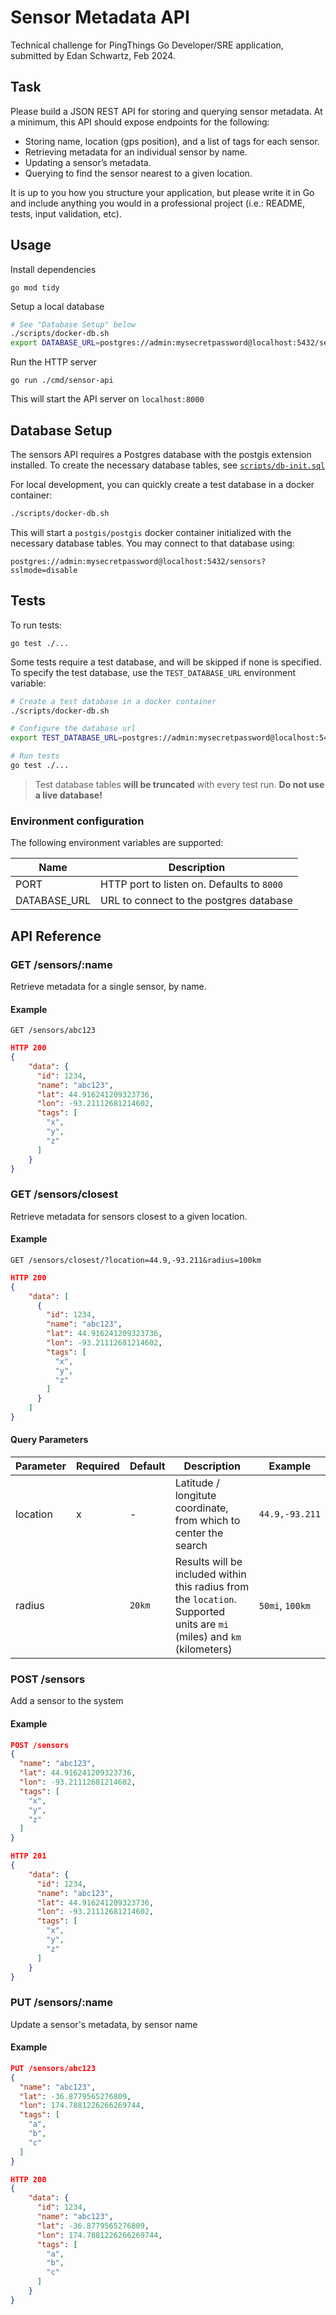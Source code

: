# Sensor Metadata API

Technical challenge for PingThings Go Developer/SRE application, submitted by Edan Schwartz, Feb 2024.

## Task

Please build a JSON REST API for storing and querying sensor metadata.
At a minimum, this API should expose endpoints for the following:

- Storing name, location (gps position), and a list of tags for each sensor.
- Retrieving metadata for an individual sensor by name.
- Updating a sensor’s metadata.
- Querying to find the sensor nearest to a given location.

It is up to you how you structure your application, but please write it in Go and include anything you would in a professional project (i.e.: README, tests, input validation, etc).

## Usage

Install dependencies

```
go mod tidy
```

Setup a local database

```sh
# See "Database Setup" below
./scripts/docker-db.sh
export DATABASE_URL=postgres://admin:mysecretpassword@localhost:5432/sensors?sslmode=disable
```

Run the HTTP server

```
go run ./cmd/sensor-api
```

This will start the API server on `localhost:8000`

## Database Setup

The sensors API requires a Postgres database with the postgis extension installed. To create the necessary database tables, see [`scripts/db-init.sql`](./scripts/db-init.sql) 

For local development, you can quickly create a test database in a docker container:

```sh
./scripts/docker-db.sh
```

This will start a `postgis/postgis` docker container initialized with the necessary database tables. You may connect to that database using:

```
postgres://admin:mysecretpassword@localhost:5432/sensors?sslmode=disable
```

## Tests

To run tests:

```
go test ./...
```

Some tests require a test database, and will be skipped if none is specified. To specify the test database, use the `TEST_DATABASE_URL` environment variable:

```sh
# Create a test database in a docker container
./scripts/docker-db.sh

# Configure the database url
export TEST_DATABASE_URL=postgres://admin:mysecretpassword@localhost:5432/sensors?sslmode=disable

# Run tests
go test ./...
```

> Test database tables **will be truncated** with every test run. **Do not use a live database!**


### Environment configuration

The following environment variables are supported:

| Name         | Description                                |
|--------------|--------------------------------------------|
| PORT         | HTTP port to listen on. Defaults to `8000` |
| DATABASE_URL | URL to connect to the postgres database    |


## API Reference

### GET /sensors/:name

Retrieve metadata for a single sensor, by name.

#### Example

```
GET /sensors/abc123
```

```json
HTTP 200
{
    "data": {
      "id": 1234,
      "name": "abc123",
      "lat": 44.916241209323736,
      "lon": -93.21112681214602,
      "tags": [
        "x",
        "y",
        "z"
      ]
    }
}
```

### GET /sensors/closest

Retrieve metadata for sensors closest to a given location.

#### Example

```
GET /sensors/closest/?location=44.9,-93.211&radius=100km
```

```json
HTTP 200
{
    "data": [
      {
        "id": 1234,
        "name": "abc123",
        "lat": 44.916241209323736,
        "lon": -93.21112681214602,
        "tags": [
          "x",
          "y",
          "z"
        ]
      }
    ]
}
```


#### Query Parameters

| Parameter | Required | Default | Description                                                                                                             | Example         |
|-----------|----------|---------|-------------------------------------------------------------------------------------------------------------------------|-----------------|
| location  | x        | -       | Latitude / longitute coordinate, from which to center the search                                                        | `44.9,-93.211`  |
| radius    |          | `20km`  | Results will be included within this radius from the `location`. Supported units are `mi` (miles) and `km` (kilometers) | `50mi`, `100km` |           

### POST /sensors

Add a sensor to the system

#### Example

```json
POST /sensors
{
  "name": "abc123",
  "lat": 44.916241209323736,
  "lon": -93.21112681214602,
  "tags": [
    "x",
    "y",
    "z"
  ]
}
```


```json
HTTP 201
{
    "data": {
      "id": 1234,
      "name": "abc123",
      "lat": 44.916241209323736,
      "lon": -93.21112681214602,
      "tags": [
        "x",
        "y",
        "z"
      ]
    }
}
```

### PUT /sensors/:name

Update a sensor's metadata, by sensor name

#### Example

```json
PUT /sensors/abc123
{
  "name": "abc123",
  "lat": -36.8779565276809,
  "lon": 174.7881226266269744,
  "tags": [
    "a",
    "b",
    "c"
  ]
}
```

```json
HTTP 200
{
    "data": {
      "id": 1234,
      "name": "abc123",
      "lat": -36.8779565276809,
      "lon": 174.7881226266269744,
      "tags": [
        "a",
        "b",
        "c"
      ]
    }
}
```
